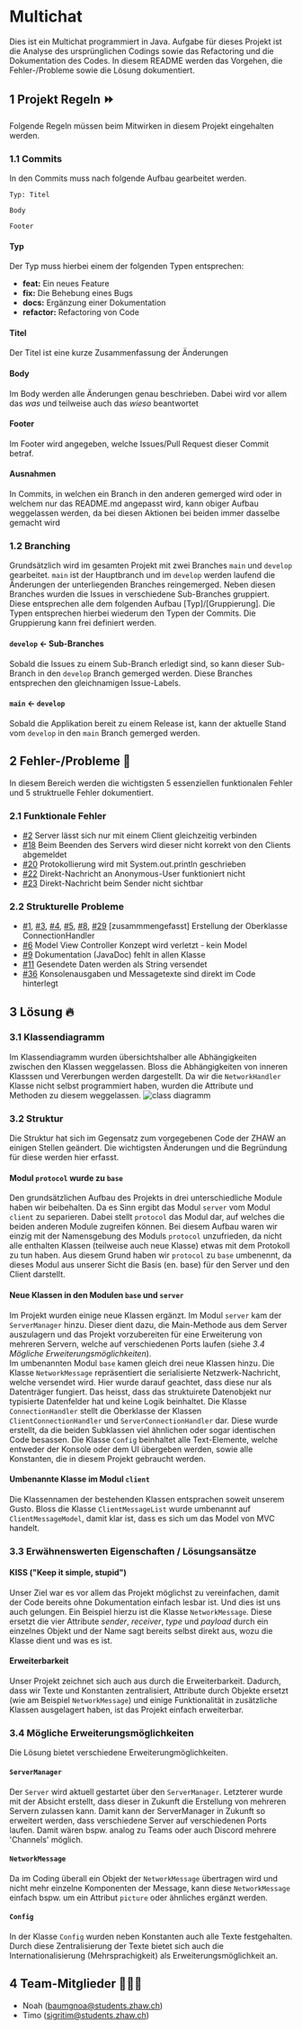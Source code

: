 # Multichat
Dies ist ein Multichat programmiert in Java. Aufgabe für dieses Projekt ist die Analyse des ursprünglichen Codings sowie das Refactoring und die Dokumentation des Codes. In diesem README werden das Vorgehen, die Fehler-/Probleme sowie die Lösung dokumentiert.

## 1 Projekt Regeln ⏩
Folgende Regeln müssen beim Mitwirken in diesem Projekt eingehalten werden.
### 1.1 Commits
In den Commits muss nach folgende Aufbau gearbeitet werden.
```
Typ: Titel

Body

Footer
```
#### Typ
Der Typ muss hierbei einem der folgenden Typen entsprechen:
* **feat:** Ein neues Feature
* **fix:** Die Behebung eines Bugs
* **docs:** Ergänzung einer Dokumentation
* **refactor:** Refactoring von Code
#### Titel
Der Titel ist eine kurze Zusammenfassung der Änderungen
#### Body
Im Body werden alle Änderungen genau beschrieben. Dabei wird vor allem das _was_ und teilweise auch das _wieso_ beantwortet
#### Footer
Im Footer wird angegeben, welche Issues/Pull Request dieser Commit betraf.
#### Ausnahmen
In Commits, in welchen ein Branch in den anderen gemerged wird oder in welchem nur das README.md angepasst wird, kann obiger Aufbau weggelassen werden, da bei diesen Aktionen bei beiden immer dasselbe gemacht wird
### 1.2 Branching
Grundsätzlich wird im gesamten Projekt mit zwei Branches `main` und `develop` gearbeitet. `main` ist der Hauptbranch und im `develop` werden laufend die Änderungen der unterliegenden Branches reingemerged. Neben diesen Branches wurden die Issues in verschiedene Sub-Branches gruppiert. Diese entsprechen alle dem folgenden Aufbau [Typ]/[Gruppierung]. Die Typen entsprechen hierbei wiederum den Typen der Commits. Die Gruppierung kann frei definiert werden. 
#### `develop` <- Sub-Branches
Sobald die Issues zu einem Sub-Branch erledigt sind, so kann dieser Sub-Branch in den `develop` Branch gemerged werden. Diese Branches entsprechen den gleichnamigen Issue-Labels.
#### `main` <- `develop`
Sobald die Applikation bereit zu einem Release ist, kann der aktuelle Stand vom `develop` in den `main` Branch gemerged werden.

## 2 Fehler-/Probleme 💢
In diesem Bereich werden die wichtigsten 5 essenziellen funktionalen Fehler und 5 struktruelle Fehler dokumentiert.
### 2.1 Funktionale Fehler
* [#2](/../../issues/2) Server lässt sich nur mit einem Client gleichzeitig verbinden
* [#18](/../../issues/18) Beim Beenden des Servers wird dieser nicht korrekt von den Clients abgemeldet
* [#20](/../../issues/20) Protokollierung wird mit System.out.println geschrieben
* [#22](/../../issues/22) Direkt-Nachricht an Anonymous-User funktioniert nicht 
* [#23](/../../issues/23) Direkt-Nachricht beim Sender nicht sichtbar 
### 2.2 Strukturelle Probleme
* [#1](/../../issues/1), [#3](/../../issues/3), [#4](/../../issues/4), [#5](/../../issues/5), [#8](/../../issues/8), [#29](/../../issues/29) [zusammmengefasst] Erstellung der Oberklasse ConnectionHandler
* [#6](/../../issues/6) Model View Controller Konzept wird verletzt - kein Model
* [#9](/../../issues/9) Dokumentation (JavaDoc) fehlt in allen Klasse
* [#11](/../../issues/11) Gesendete Daten werden als String versendet
* [#36](/../../issues/36) Konsolenausgaben und Messagetexte sind direkt im Code hinterlegt

## 3 Lösung 🔥
### 3.1 Klassendiagramm
Im Klassendiagramm wurden übersichtshalber alle Abhängigkeiten zwischen den Klassen weggelassen. Bloss die Abhängigkeiten von inneren Klasssen und Vererbungen werden dargestellt. Da wir die `NetworkHandler` Klasse nicht selbst programmiert haben, wurden die Attribute und Methoden zu diesem weggelassen.
![class diagramm](https://github.zhaw.ch/PM2-IT21tbWIN-scmy-pero-pasu/Uebung-hk2-baumgnoa-sigritim/blob/refactor/overall/docs/classDiagram.drawio.png)
### 3.2 Struktur
Die Struktur hat sich im Gegensatz zum vorgegebenen Code der ZHAW an einigen Stellen geändert. Die wichtigsten Änderungen und die Begründung für diese werden hier erfasst.
#### Modul `protocol` wurde zu `base`
Den grundsätzlichen Aufbau des Projekts in drei unterschiedliche Module haben wir beibehalten. Da es Sinn ergibt das Modul `server` vom Modul `client` zu separieren. Dabei stellt `protocol` das Modul dar, auf welches die beiden anderen Module zugreifen können. Bei diesem Aufbau waren wir einzig mit der Namensgebung des Moduls `protocol` unzufrieden, da nicht alle enthalten Klassen (teilweise auch neue Klasse) etwas mit dem Protokoll zu tun haben. Aus diesem Grund haben wir `protocol` zu `base` umbenennt, da dieses Modul aus unserer Sicht die Basis (en. base) für den Server und den Client darstellt.
#### Neue Klassen in den Modulen `base` und `server`
Im Projekt wurden einige neue Klassen ergänzt. Im Modul `server` kam der `ServerManager` hinzu. Dieser dient dazu, die Main-Methode aus dem Server auszulagern und das Projekt vorzubereiten für eine Erweiterung von mehreren Servern, welche auf verschiedenen Ports laufen (siehe _3.4 Mögliche Erweiterungsmöglichkeiten_).<br>
Im umbenannten Modul `base` kamen gleich drei neue Klassen hinzu. Die Klasse `NetworkMessage` repräsentiert die serialisierte Netzwerk-Nachricht, welche versendet wird. Hier wurde darauf geachtet, dass diese nur als Datenträger fungiert. Das heisst, dass das struktuirete Datenobjekt nur typisierte Datenfelder hat und keine Logik beinhaltet. Die Klasse `ConnectionHandler` stellt die Oberklasse der Klassen `ClientConnectionHandler` und `ServerConnectionHandler` dar. Diese wurde erstellt, da die beiden Subklassen viel ähnlichen oder sogar identischen Code besassen. Die Klasse `Config` beinhaltet alle Text-Elemente, welche entweder der Konsole oder dem UI übergeben werden, sowie alle Konstanten, die in diesem Projekt gebraucht werden.
#### Umbenannte Klasse im Modul `client`
Die Klassennamen der bestehenden Klassen entsprachen soweit unserem Gusto. Bloss die Klasse `ClientMessageList` wurde umbenannt auf `ClientMessageModel`, damit klar ist, dass es sich um das Model von MVC handelt.
### 3.3 Erwähnenswerten Eigenschaften / Lösungsansätze
#### KISS ("Keep it simple, stupid")
Unser Ziel war es vor allem das Projekt möglichst zu vereinfachen, damit der Code bereits ohne Dokumentation einfach lesbar ist. Und dies ist uns auch gelungen. Ein Beispiel hierzu ist die Klasse `NetworkMessage`. Diese ersetzt die vier Attribute _sender_, _receiver_, _type_ und _payload_ durch ein einzelnes Objekt und der Name sagt bereits selbst direkt aus, wozu die Klasse dient und was es ist.
#### Erweiterbarkeit
Unser Projekt zeichnet sich auch aus durch die Erweiterbarkeit. Dadurch, dass wir Texte und Konstanten zentralisiert, Attribute durch Objekte ersetzt (wie am Beispiel `NetworkMessage`) und einige Funktionalität in zusätzliche Klassen ausgelagert haben, ist das Projekt einfach erweiterbar.
### 3.4 Mögliche Erweiterungsmöglichkeiten
Die Lösung bietet verschiedene Erweiterungmöglichkeiten.
#### `ServerManager`
Der `Server` wird aktuell gestartet über den `ServerManager`. Letzterer wurde mit der Absicht erstellt, dass dieser in Zukunft die Erstellung von mehreren Servern zulassen kann. Damit kann der ServerManager in Zukunft so erweitert werden, dass verschiedene Server auf verschiedenen Ports laufen. Damit wären bspw. analog zu Teams oder auch Discord mehrere 'Channels' möglich.
#### `NetworkMessage`
Da im Coding überall ein Objekt der `NetworkMessage` übertragen wird und nicht mehr einzelne Komponenten der Message, kann diese `NetworkMessage` einfach bspw. um ein Attribut `picture` oder ähnliches ergänzt werden.
#### `Config`
In der Klasse `Config` wurden neben Konstanten auch alle Texte festgehalten. Durch diese Zentralisierung der Texte bietet sich auch die Internationalisierung (Mehrsprachigkeit) als Erweiterungsmöglichkeit an.

## 4 Team-Mitglieder 🧑🏽‍💻 
* Noah (baumgnoa@students.zhaw.ch)
* Timo (sigritim@students.zhaw.ch)
